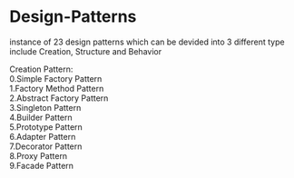 # Design-Patterns
instance of 23 design patterns which can be devided into 3 different type include Creation, Structure and Behavior  

Creation Pattern:  
0.Simple Factory Pattern  
1.Factory Method Pattern  
2.Abstract Factory Pattern  
3.Singleton Pattern  
4.Builder Pattern  
5.Prototype Pattern  
6.Adapter Pattern  
7.Decorator Pattern  
8.Proxy Pattern  
9.Facade Pattern
